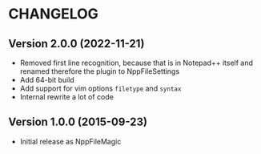 # CHANGELOG


## Version 2.0.0 (2022-11-21)

- Removed first line recognition, because that is in Notepad++ itself and renamed therefore the plugin to NppFileSettings
- Add 64-bit build
- Add support for vim options `filetype` and `syntax`
- Internal rewrite a lot of code


## Version 1.0.0 (2015-09-23)

- Initial release as NppFileMagic
